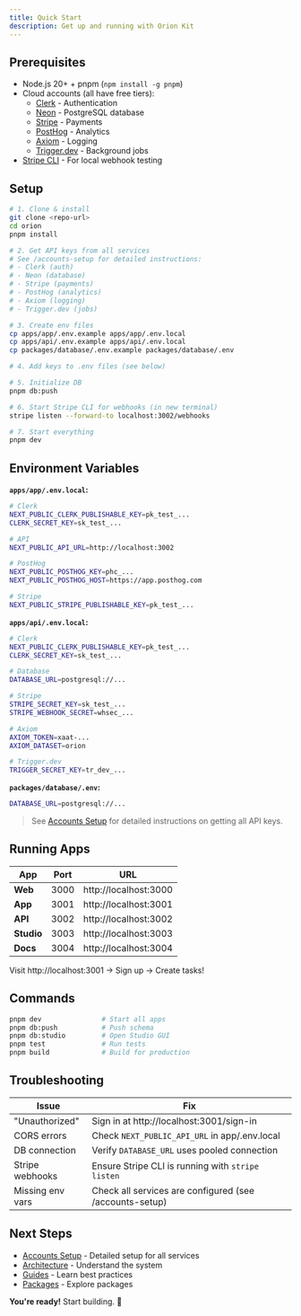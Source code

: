 ```yaml
---
title: Quick Start
description: Get up and running with Orion Kit
---
```


## Prerequisites

- Node.js 20+ + pnpm (`npm install -g pnpm`)
- Cloud accounts (all have free tiers):
  - [Clerk](https://clerk.com) - Authentication
  - [Neon](https://neon.tech) - PostgreSQL database
  - [Stripe](https://stripe.com) - Payments
  - [PostHog](https://posthog.com) - Analytics
  - [Axiom](https://axiom.co) - Logging
  - [Trigger.dev](https://trigger.dev) - Background jobs
- [Stripe CLI](https://stripe.com/docs/stripe-cli) - For local webhook testing

## Setup

```bash
# 1. Clone & install
git clone <repo-url>
cd orion
pnpm install

# 2. Get API keys from all services
# See /accounts-setup for detailed instructions:
# - Clerk (auth)
# - Neon (database)
# - Stripe (payments)
# - PostHog (analytics)
# - Axiom (logging)
# - Trigger.dev (jobs)

# 3. Create env files
cp apps/app/.env.example apps/app/.env.local
cp apps/api/.env.example apps/api/.env.local
cp packages/database/.env.example packages/database/.env

# 4. Add keys to .env files (see below)

# 5. Initialize DB
pnpm db:push

# 6. Start Stripe CLI for webhooks (in new terminal)
stripe listen --forward-to localhost:3002/webhooks

# 7. Start everything
pnpm dev
```

## Environment Variables

**`apps/app/.env.local`:**

```bash
# Clerk
NEXT_PUBLIC_CLERK_PUBLISHABLE_KEY=pk_test_...
CLERK_SECRET_KEY=sk_test_...

# API
NEXT_PUBLIC_API_URL=http://localhost:3002

# PostHog
NEXT_PUBLIC_POSTHOG_KEY=phc_...
NEXT_PUBLIC_POSTHOG_HOST=https://app.posthog.com

# Stripe
NEXT_PUBLIC_STRIPE_PUBLISHABLE_KEY=pk_test_...
```

**`apps/api/.env.local`:**

```bash
# Clerk
NEXT_PUBLIC_CLERK_PUBLISHABLE_KEY=pk_test_...
CLERK_SECRET_KEY=sk_test_...

# Database
DATABASE_URL=postgresql://...

# Stripe
STRIPE_SECRET_KEY=sk_test_...
STRIPE_WEBHOOK_SECRET=whsec_...

# Axiom
AXIOM_TOKEN=xaat-...
AXIOM_DATASET=orion

# Trigger.dev
TRIGGER_SECRET_KEY=tr_dev_...
```

**`packages/database/.env`:**

```bash
DATABASE_URL=postgresql://...
```

> See [Accounts Setup](/accounts-setup) for detailed instructions on getting all API keys.

## Running Apps

| App        | Port | URL                   |
| ---------- | ---- | --------------------- |
| **Web**    | 3000 | http://localhost:3000 |
| **App**    | 3001 | http://localhost:3001 |
| **API**    | 3002 | http://localhost:3002 |
| **Studio** | 3003 | http://localhost:3003 |
| **Docs**   | 3004 | http://localhost:3004 |

Visit http://localhost:3001 → Sign up → Create tasks!

## Commands

```bash
pnpm dev               # Start all apps
pnpm db:push           # Push schema
pnpm db:studio         # Open Studio GUI
pnpm test              # Run tests
pnpm build             # Build for production
```

## Troubleshooting

| Issue            | Fix                                                     |
| ---------------- | ------------------------------------------------------- |
| "Unauthorized"   | Sign in at http://localhost:3001/sign-in                |
| CORS errors      | Check `NEXT_PUBLIC_API_URL` in app/.env.local           |
| DB connection    | Verify `DATABASE_URL` uses pooled connection            |
| Stripe webhooks  | Ensure Stripe CLI is running with `stripe listen`       |
| Missing env vars | Check all services are configured (see /accounts-setup) |

## Next Steps

- [Accounts Setup](/accounts-setup) - Detailed setup for all services
- [Architecture](/architecture) - Understand the system
- [Guides](/guide) - Learn best practices
- [Packages](/packages) - Explore packages

**You're ready!** Start building. 🚀
